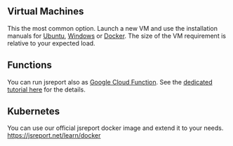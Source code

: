 ## Virtual Machines
This the most common option. Launch a new VM and use the installation manuals for [Ubuntu](/learn/ubuntu), [Windows](/learn/windows) or [Docker](https://jsreport.net/learn/docker). The size of the VM requirement is relative to your expected load. 

## Functions
You can run jsreport also as [Google Cloud Function](https://cloud.google.com/functions). See the [dedicated tutorial here](/learn/gcloud-functions-serverless) for the details. 

## Kubernetes
You can use our official jsreport docker image and extend it to your needs.
https://jsreport.net/learn/docker




